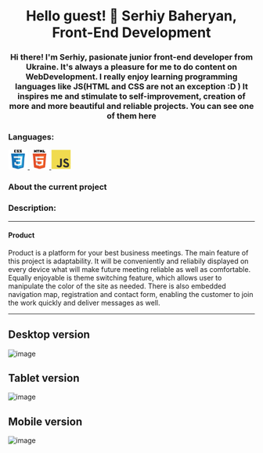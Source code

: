 <h1 align="center">Hello guest! 👋 Serhiy Baheryan</h>,
Front-End Development
<h3 align="center">Hi there! I'm Serhiy, pasionate junior front-end developer from Ukraine. It's always a pleasure for me to do content on WebDevelopment. I really enjoy learning programming languages like JS(HTML and CSS are not an exception :D ) It inspires me and stimulate to self-improvement, creation of more and more beautiful and reliable projects. You can see one of them here</h3>


<p align="left">
</p>

<h3 align="left">Languages:</h3>
<p align="left"> <a href="https://www.w3schools.com/css/" target="_blank" rel="noreferrer"> <img src="https://raw.githubusercontent.com/devicons/devicon/master/icons/css3/css3-original-wordmark.svg" alt="css3" width="40" height="40"/> </a> <a </a> <a href="https://www.w3.org/html/" target="_blank" rel="noreferrer"> <img src="https://raw.githubusercontent.com/devicons/devicon/master/icons/html5/html5-original-wordmark.svg" alt="html5" width="40" height="40"/> </a> <a href="https://developer.mozilla.org/en-US/docs/Web/JavaScript" target="_blank" rel="noreferrer"> <img src="https://raw.githubusercontent.com/devicons/devicon/master/icons/javascript/javascript-original.svg" alt="javascript" width="40" height="40"/> </a> </p>



<h3 align="left">About the current project</h3>

### Description: 
***
#### Product
Product is a platform for your best business meetings. The main feature of this project is adaptability. It will be conveniently and reliabily displayed on every device what will make future meeting reliable as well as comfortable. Equally enjoyable is theme switching feature, which allows user to manipulate the color of the site as needed. There is also embedded navigation map, registration and contact form, enabling the customer to join the work quickly and deliver messages as well.
***

## Desktop version
![image](https://user-images.githubusercontent.com/98645818/168597387-c59ea148-e75a-4f60-94ba-c2102d6ac08d.png)

## Tablet version
![image](https://user-images.githubusercontent.com/98645818/168779921-8613fe44-e296-4b30-8c91-60f77b253a41.png)
## Mobile version
![image](https://user-images.githubusercontent.com/98645818/168780165-f359a425-b239-4164-a399-c3e149dd4d54.png)
